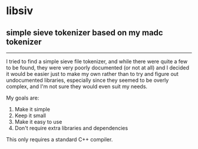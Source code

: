 # libsiv
## simple sieve tokenizer based on my madc tokenizer

---

I tried to find a simple sieve file tokenizer, and while there were
quite a few to be found, they were very poorly documented (or not at all)
and I decided it would be easier just to make my own rather than to
try and figure out undocumented libraries, especially since they seemed
to be overly complex, and I'm not sure they would even suit my needs.

My goals are:
1. Make it simple
2. Keep it small
3. Make it easy to use
4. Don't require extra libraries and dependencies

This only requires a standard C++ compiler.
